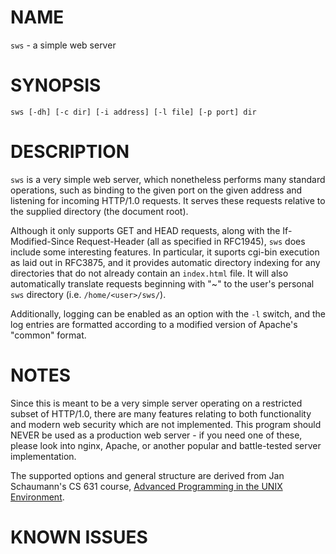 # NAME

`sws` - a simple web server

# SYNOPSIS

`sws [-dh] [-c dir] [-i address] [-l file] [-p port] dir`

# DESCRIPTION

`sws` is a very simple web server, which nonetheless performs many standard operations, such as binding to the given port on the given address and listening for incoming HTTP/1.0 requests. It serves these requests relative to the supplied directory (the document root). 

Although it only supports GET and HEAD requests, along with the If-Modified-Since Request-Header (all as specified in RFC1945), `sws` does include some interesting features. In particular, it suports cgi-bin execution as laid out in RFC3875, and it provides automatic directory indexing for any directories that do not already contain an `index.html` file. It will also automatically translate requests beginning with "~" to the user's personal `sws` directory (i.e. `/home/<user>/sws/`).

Additionally, logging can be enabled as an option with the `-l` switch, and the log entries are formatted according to a modified version of Apache's "common" format.

# NOTES

Since this is meant to be a very simple server operating on a restricted subset of HTTP/1.0, there are many features relating to both functionality and modern web security which are not implemented. This program should NEVER be used as a production web server - if you need one of these, please look into nginx, Apache, or another popular and battle-tested server implementation.

The supported options and general structure are derived from Jan Schaumann's
CS 631 course, [Advanced Programming in the UNIX Environment](https://stevens.netmeister.org/631/).

# KNOWN ISSUES

